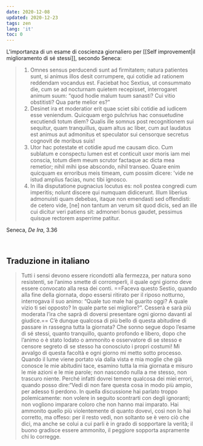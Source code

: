 ```yaml
---
date: 2020-12-08
updated: 2020-12-23
tags: zen
lang: 'it'
toc: 0
---
```

L'importanza di un esame di coscienza giornaliero per [[Self improvement|il miglioramento di sé stessi]], secondo Seneca:

> 1. Omnes sensus perducendi sunt ad firmitatem; natura patientes sunt, si animus illos desit corrumpere, qui cotidie ad rationem reddendam vocandus est. Faciebat hoc Sextius, ut consummato die, cum se ad nocturnam quietem recepisset, interrogaret animum suum: <q>quod hodie malum tuum sanasti? Cui vitio obstitisti? Qua parte melior es?</q>  
> 2. Desinet ira et moderatior erit quae sciet sibi cotidie ad iudicem esse veniendum. Quicquam ergo pulchrius hac consuetudine excutiendi totum diem? Qualis ille somnus post recognitionem sui sequitur, quam tranquillus, quam altus ac liber, cum aut laudatus est animus aut admonitus et speculator sui censorque secretus cognovit de moribus suis!  
> 3. Utor hac potestate et cotidie apud me causam dico. Cum sublatum e conspectu lumen est et conticuit uxor moris iam mei conscia, totum diem meum scrutor factaque ac dicta mea remetior; nihil mihi ipse abscondo, nihil transeo. Quare enim quicquam ex erroribus meis timeam, cum possim dicere: 'vide ne istud amplius facias, nunc tibi ignosco.  
> 4. In illa disputatione pugnacius locutus es: noli postea congredi cum imperitis; nolunt discere qui numquam didicerunt. Illum liberius admonuisti quam debebas, itaque non emendasti sed offendisti: de cetero vide, \[ne\] non tantum an verum sit quod dicis, sed an ille cui dicitur veri patiens sit: admoneri bonus gaudet, pessimus quisque rectorem asperrime patitur.

<p class="cite">Seneca, <cite>De Ira</cite>, 3.36</p>

<br>

## Traduzione in italiano

> Tutti i sensi devono essere ricondotti alla fermezza, per natura sono resistenti, se l’animo smette di corromperli, il quale ogni giorno deve essere convocato alla resa dei conti. ==Faceva questo Sestio, quando alla fine della giornata, dopo essersi ritirato per il riposo notturno, interrogava il suo animo: “Quale tuo male hai guarito oggi? A quale vizio ti sei opposto? In quale parte sei migliore?”. Cesserà e sarà più moderata l’ira che saprà di doversi presentare ogni giorno davanti al giudice.== C’è dunque qualcosa di più bello di questa abitudine di passare in rassegna tutta la giornata? Che sonno segue dopo l’esame di sé stessi, quanto tranquillo, quanto profondo e libero, dopo che l’animo o è stato lodato o ammonito e osservatore di se stesso e censore segreto di se stesso ha conosciuto i propri costumi! Mi avvalgo di questa facoltà e ogni giorno mi metto sotto processo. Quando il lume viene portato via dalla vista e mia moglie che già conosce le mie abitudini tace, esamino tutta la mia giornata e misuro le mie azioni e le mie parole; non nascondo nulla a me stesso, non trascuro niente. Perché infatti dovrei temere qualcosa dei miei errori, quando posso dire:“Vedi di non fare questa cosa in modo più ampio, per adesso ti perdono. In quella discussione hai parlato troppo polemicamente: non volere in seguito scontrarti con degli ignoranti; non vogliono imparare coloro che non hanno mai imparato. Hai ammonito quello più violentemente di quanto dovevi, così non lo hai corretto, ma offeso: per il resto vedi, non soltanto se è vero ciò che dici, ma anche se colui a cui parli è in grado di sopportare la verità; il buono gradisce essere ammonito, il peggiore sopporta aspramente chi lo corregge.